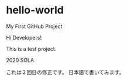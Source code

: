 # hello-world
My First GitHub Project

Hi Developers!

This is a test project. 

2020 SOLA

これは２回目の修正です。
日本語で書いてみます。

